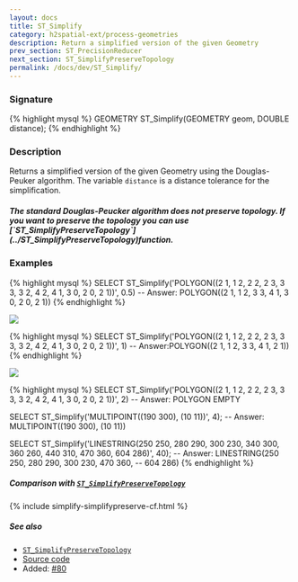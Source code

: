 ```yaml
---
layout: docs
title: ST_Simplify
category: h2spatial-ext/process-geometries
description: Return a simplified version of the given Geometry
prev_section: ST_PrecisionReducer
next_section: ST_SimplifyPreserveTopology
permalink: /docs/dev/ST_Simplify/
---
```


### Signature

{% highlight mysql %}
GEOMETRY ST_Simplify(GEOMETRY geom, DOUBLE distance);
{% endhighlight %}

### Description
Returns a simplified version of the given Geometry using the Douglas-Peuker algorithm.
The variable `distance` is a distance tolerance for the simplification.

<div class="note">
    <h5>The standard Douglas-Peucker algorithm does not preserve topology.
    If you want to preserve the topology you can use [`ST_SimplifyPreserveTopology`](../ST_SimplifyPreserveTopology)function.</h5>
</div>

### Examples

{% highlight mysql %}
SELECT ST_Simplify('POLYGON((2 1, 1 2, 2 2, 2 3, 3 3, 3 2,
                             4 2, 4 1, 3 0, 2 0, 2 1))',
                    0.5)
-- Answer: POLYGON((2 1, 1 2, 3 3, 4 1, 3 0, 2 0, 2 1))
{% endhighlight %}

<img class="displayed" src="../ST_Simplify.png"/>

{% highlight mysql %}
SELECT ST_Simplify('POLYGON((2 1, 1 2, 2 2, 2 3, 3 3, 3 2,
                             4 2, 4 1, 3 0, 2 0, 2 1))',
                    1)
-- Answer:POLYGON((2 1, 1 2, 3 3, 4 1, 2 1))
{% endhighlight %}

<img class="displayed" src="../ST_Simplify_1.png"/>

{% highlight mysql %}
SELECT ST_Simplify('POLYGON((2 1, 1 2, 2 2, 2 3, 3 3, 3 2,
                             4 2, 4 1, 3 0, 2 0, 2 1))',
                    2)
-- Answer: POLYGON EMPTY

SELECT ST_Simplify('MULTIPOINT((190 300), (10 11))', 4);
-- Answer: MULTIPOINT((190 300), (10 11))

SELECT ST_Simplify('LINESTRING(250 250, 280 290, 300 230,
                                340 300, 360 260, 440 310,
                                470 360, 604 286)',
                    40);
-- Answer: LINESTRING(250 250, 280 290, 300 230, 470 360,
--                    604 286)
{% endhighlight %}

##### Comparison with [`ST_SimplifyPreserveTopology`](../ST_SimplifyPreserveTopology)

{% include simplify-simplifypreserve-cf.html %}

##### See also

* [`ST_SimplifyPreserveTopology`](../ST_SimplifyPreserveTopology)
* <a href="https://github.com/irstv/H2GIS/blob/master/h2spatial-ext/src/main/java/org/h2gis/h2spatialext/function/spatial/processing/ST_Simplify.java" target="_blank">Source code</a>
* Added: <a href="https://github.com/irstv/H2GIS/pull/80" target="_blank">#80</a>

